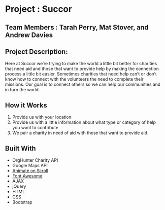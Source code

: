 # Project : Succor

## Team Members : Tarah Perry, Mat Stover, and Andrew Davies

## Project Description:
Here at Succor we’re trying to make the world a little bit better for charities that need aid and those that want to provide help by making the connection process a little bit easier. Sometimes charities that need help can’t or don’t know how to connect with the volunteers the need to complete their missions. Our goal is to connect others so we can help our communities and in turn the world.  

## How it Works
1. Provide us with your location
2. Provide us with a little information about what type or category of help you want to contribute
3. We pair a charity in need of aid with those that want to provide aid.

## Built With
* OrgHunter Charity API
* Google Maps API
* [Animate on Scroll](https://michalsnik.github.io/aos/)
* [Font Awesome](https://fontawesome.com/)
* AJAX
* jQuery
* HTML
* CSS
* Bootstrap